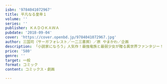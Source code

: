 ```yaml
---
isbn: '9784041072967'
title: 平凡なる皇帝１
volume: ''
series: ''
publisher: ＫＡＤＯＫＡＷＡ
pubdate: '2018-09-04'
cover: 'https://cover.openbd.jp/9784041072967.jpg'
author: 三国司（サーガフォレスト／一二三書房）／原 やまかわ／企画
description: 「小説家になろう」人気作！最強竜族と最弱少女が贈る異世界ファンタジー！
price: '580'
genre: ''
target: 一般
format: コミック
content: コミックス・劇画

---
```

